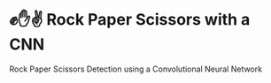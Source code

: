 # :fist::hand::v: Rock Paper Scissors with a CNN
Rock Paper Scissors Detection using a Convolutional Neural Network
